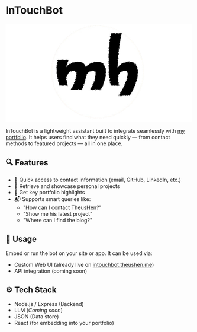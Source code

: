 # InTouchBot
[![TheusHen](.github/assets/img.png)](https://theushen.me)

InTouchBot is a lightweight assistant built to integrate seamlessly with [my portfolio](https://theushen.me). It helps users find what they need quickly — from contact methods to featured projects — all in one place.

## 🔍 Features

- 🔗 Quick access to contact information (email, GitHub, LinkedIn, etc.)
- 📁 Retrieve and showcase personal projects
- 📌 Get key portfolio highlights
- 📬 Supports smart queries like:
    - "How can I contact TheusHen?"
    - "Show me his latest project"
    - "Where can I find the blog?"

## 🚀 Usage

Embed or run the bot on your site or app. It can be used via:
- Custom Web UI (already live on [intouchbot.theushen.me](https://intouchbot.theushen.me))
- API integration (coming soon)

## ⚙️ Tech Stack

- Node.js / Express (Backend)
- LLM (*Coming soon*)
- JSON (Data store)
- React (for embedding into your portfolio)
